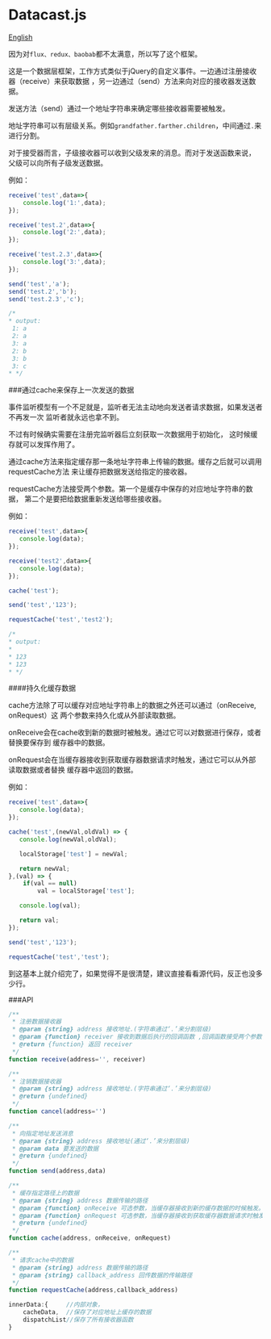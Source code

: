 # Datacast.js
[English](blob/master/README.en.md)

因为对`flux、redux、baobab`都不太满意，所以写了这个框架。

这是一个数据层框架，工作方式类似于jQuery的自定义事件。一边通过注册接收器（receive）来获取数据
，另一边通过（send）方法来向对应的接收器发送数据。

发送方法（send）通过一个地址字符串来确定哪些接收器需要被触发。

地址字符串可以有层级关系。例如`grandfather.farther.children`，中间通过`.`来进行分割。

对于接受器而言，子级接收器可以收到父级发来的消息。而对于发送函数来说，
父级可以向所有子级发送数据。

例如：
```javascript
receive('test',data=>{
    console.log('1:',data);
});

receive('test.2',data=>{
    console.log('2:',data);
});

receive('test.2.3',data=>{
    console.log('3:',data);
});

send('test','a');
send('test.2','b');
send('test.2.3','c');

/*
* output:
 1: a
 2: a
 3: a
 2: b
 3: b
 3: c
* */
```

###通过cache来保存上一次发送的数据

事件监听模型有一个不足就是，监听者无法主动地向发送者请求数据，如果发送者不再发一次
监听者就永远也拿不到。

不过有时候确实需要在注册完监听器后立刻获取一次数据用于初始化，
这时候缓存就可以发挥作用了。

通过cache方法来指定缓存那一条地址字符串上传输的数据。缓存之后就可以调用requestCache方法
来让缓存把数据发送给指定的接收器。

requestCache方法接受两个参数。第一个是缓存中保存的对应地址字符串的数据，
第二个是要把给数据重新发送给哪些接收器。

例如：

```javascript
receive('test',data=>{
   console.log(data);
});

receive('test2',data=>{
   console.log(data);
});

cache('test');

send('test','123');

requestCache('test','test2');

/*
* output:
*
* 123
* 123
* */
```
####持久化缓存数据

cache方法除了可以缓存对应地址字符串上的数据之外还可以通过（onReceive, onRequest）这
两个参数来持久化或从外部读取数据。

onReceive会在cache收到新的数据时被触发。通过它可以对数据进行保存，或者替换要保存到
缓存器中的数据。

onRequest会在当缓存器接收到获取缓存器数据请求时触发，通过它可以从外部读取数据或者替换
缓存器中返回的数据。

例如：

```javascript
receive('test',data=>{
   console.log(data);
});

cache('test',(newVal,oldVal) => {
   console.log(newVal,oldVal);

   localStorage['test'] = newVal;

   return newVal;
},(val) => {
    if(val == null)
        val = localStorage['test'];

   console.log(val);

   return val;
});

send('test','123');

requestCache('test','test');
```

到这基本上就介绍完了，如果觉得不是很清楚，建议直接看看源代码，反正也没多少行。

###API
```javascript
/**
 * 注册数据接收器
 * @param {string} address 接收地址.(字符串通过‘.’来分割层级)
 * @param {function} receiver 接收到数据后执行的回调函数 ,回调函数接受两个参数（data:数据，address:接收到的地址字符串）
 * @return {function} 返回 receiver
 */
function receive(address='', receiver)
```

```javascript
/**
 * 注销数据接收器
 * @param {string} address 接收地址.(字符串通过‘.’来分割层级)
 * @return {undefined}
 */
function cancel(address='')
```

```javascript
/**
 * 向指定地址发送消息
 * @param {string} address 接收地址(通过‘.’来分割层级)
 * @param data 要发送的数据
 * @return {undefined}
 */
function send(address,data)
```

```javascript
/**
 * 缓存指定路径上的数据
 * @param {string} address 数据传输的路径
 * @param {function} onReceive 可选参数，当缓存器接收到新的缓存数据的时候触发。该回调函数接受两个参数（newValue:新值，oldValue：旧值） 执行完后需要返回一个值来替换缓存器中的值
 * @param {function} onRequest 可选参数，当缓存器接收到获取缓存器数据请求时触发。该回调函数接受一个参数（Value:缓存的值） 执行完后需要返回一个值来返回给请求者
 * @return {undefined}
 */
function cache(address, onReceive, onRequest)
```

```javascript
/**
 * 请求cache中的数据
 * @param {string} address 数据传输的路径
 * @param {string} callback_address 回传数据的传输路径
 */
function requestCache(address,callback_address)
```

```javascript
innerData:{     //内部对象，
    cacheData,  //保存了对应地址上缓存的数据
    dispatchList//保存了所有接收器函数
}
```